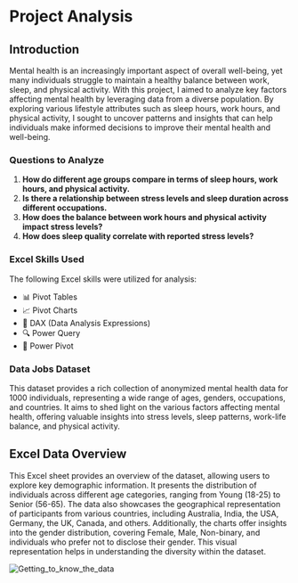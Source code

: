 # Project Analysis
## Introduction
Mental health is an increasingly important aspect of overall well-being, yet many individuals struggle to maintain a healthy balance between work, sleep, and physical activity. With this project, I aimed to analyze key factors affecting mental health by leveraging data from a diverse population. By exploring various lifestyle attributes such as sleep hours, work hours, and physical activity, I sought to uncover patterns and insights that can help individuals make informed decisions to improve their mental health and well-being.

### Questions to Analyze 
1. **How do different age groups compare in terms of sleep hours, work hours, and physical activity.**
2. **Is there a relationship between stress levels and sleep duration across different occupations.**
3. **How does the balance between work hours and physical activity impact stress levels?**
4. **How does sleep quality correlate with reported stress levels?** 

### Excel Skills Used
The following Excel skills were utilized for analysis:
- 📊 Pivot Tables
- 📈 Pivot Charts
- 🧮 DAX (Data Analysis Expressions)
- 🔍 Power Query
- 💪 Power Pivot

### Data Jobs Dataset
This dataset provides a rich collection of anonymized mental health data for 1000 individuals, representing a wide range of ages, genders, occupations, and countries. It aims to shed light on the various factors affecting mental health, offering valuable insights into stress levels, sleep patterns, work-life balance, and physical activity.

## Excel Data Overview
This Excel sheet provides an overview of the dataset, allowing users to explore key demographic information. It presents the distribution of individuals across different age categories, ranging from Young (18-25) to Senior (56-65). The data also showcases the geographical representation of participants from various countries, including Australia, India, the USA, Germany, the UK, Canada, and others. Additionally, the charts offer insights into the gender distribution, covering Female, Male, Non-binary, and individuals who prefer not to disclose their gender. This visual representation helps in understanding the diversity within the dataset.  

![Getting_to_know_the_data](https://github.com/user-attachments/assets/bd59c884-470b-44a2-960d-f47cb2a8d9f4)




